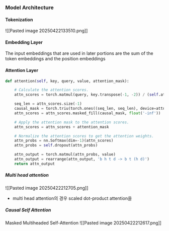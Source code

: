 
### Model Architecture


#### Tokenization
![[Pasted image 20250422133510.png]]

#### Embedding Layer

The input embeddings that are used in later portions are the sum of the token embeddings and the position embeddings

#### Attention Layer

```python
def attention(self, key, query, value, attention_mask):

    # Calculate the attention scores.
    attn_scores = torch.matmul(query, key.transpose(-1, -2)) / (self.attention_head_size ** 0.5)

    seq_len = attn_scores.size(-1)
    causal_mask = torch.triu(torch.ones((seq_len, seq_len), device=attn_scores.device), diagonal=1).bool()
    attn_scores = attn_scores.masked_fill(causal_mask, float('-inf'))

    # Apply the attention mask to the attention scores.
    attn_scores = attn_scores + attention_mask

    # Normalize the attention scores to get the attention weights.
    attn_probs = nn.Softmax(dim=-1)(attn_scores)
    attn_probs = self.dropout(attn_probs)

    attn_output = torch.matmul(attn_probs, value)
    attn_output = rearrange(attn_output, 'b h t d -> b t (h d)')
    return attn_output
```

##### Multi head attention
![[Pasted image 20250422212705.png]]
- multi head attention의 경우 scaled dot-product attention을 

##### Causal Self Attention

Masked Multiheaded Self-Attention
![[Pasted image 20250422212617.png]]



#### 